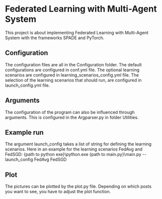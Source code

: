 # Federated Learning with Multi-Agent System

This project is about implementing Federated Learning with Multi-Agent System with the frameworks SPADE and PyTorch.

## Configuration
The configuration files are all in the Configuration folder.
The default configurations are configured in conf.yml file.
The optional learning scenarios are configured in learning_scenarios_config.yml file.
The selection of the learning scenarios that should run, are configured in launch_config.yml file.

## Arguments
The configuration of the program can also be influenced through arguments. 
This is configured in the Argparser.py in folder Utilities.

## Example run
The argument launch_config takes a list of string for defining the learning scenarios.
Here in an example for the learning scenarios FedAvg and FedSGD:
{path to python exe}\python.exe {path to main.py}\main.py --launch_config FedAvg FedSGD

## Plot
The pictures can be plotted by the plot.py file.
Depending on which posts you want to see, you have to adjust the plot function.
